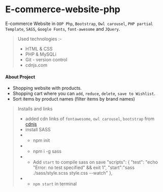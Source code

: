 # E-commerce-website-php
E-commerce Website in `OOP Php`, `Bootstrap`, `Owl carousel`, `PHP partial Template`, `SASS`, `Google Fonts`, `font-awesome` and `JQuery`.

> Used technologies :-
>- HTML & CSS
>- PHP & MySQLi
>- Git - version control
>- cdnjs.com

#### About Project
- Shopping website with products.
- Shopping cart where you can `add`, `reduce`, `delete`, `save to Wishlist`.
- Sort items by product names (filter items by brand names)

> Installs and links
>- added cdn links of `fontawesome`, `owl carousel`, `bootstrap` from [cdnjs](https://cdnjs.com/)
>- install SASS 
>- - npm init
>- - npm i -g sass
>- - Add `start` to compile sass on save 
    "scripts": {
    "test": "echo \"Error: no test specified\" && exit 1",
    "start":"sass ./sass/style.scss style.css --watch"
  },
> - - `npm start` in terminal